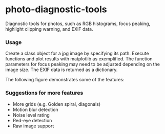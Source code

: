 # photo-diagnostic-tools
Diagnostic tools for photos, such as RGB histograms, focus peaking, highlight clipping warning, and EXIF data.

### Usage

Create a class object for a jpg image by specifying its path. Execute functions and plot results with matplotlib as exemplified. The function parameters for focus peaking may need to be adjusted depending on the image size. The EXIF data is returned as a dictionary.

The following figure demonstrates some of the features:

### Suggestions for more features

- More grids (e.g. Golden spiral, diagonals)
- Motion blur detection
- Noise level rating
- Red-eye detection
- Raw image support
